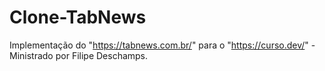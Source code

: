 # Clone-TabNews
Implementação do "https://tabnews.com.br/" para o "https://curso.dev/" - Ministrado por Filipe Deschamps.
